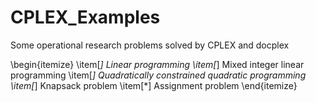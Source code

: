 # CPLEX_Examples
Some operational research problems solved by CPLEX and docplex

\begin{itemize}
  \item[*] Linear programming
  \item[*] Mixed integer linear programming
  \item[*] Quadratically constrained quadratic programming
  \item[*] Knapsack problem
  \item[*] Assignment problem
\end{itemize}
